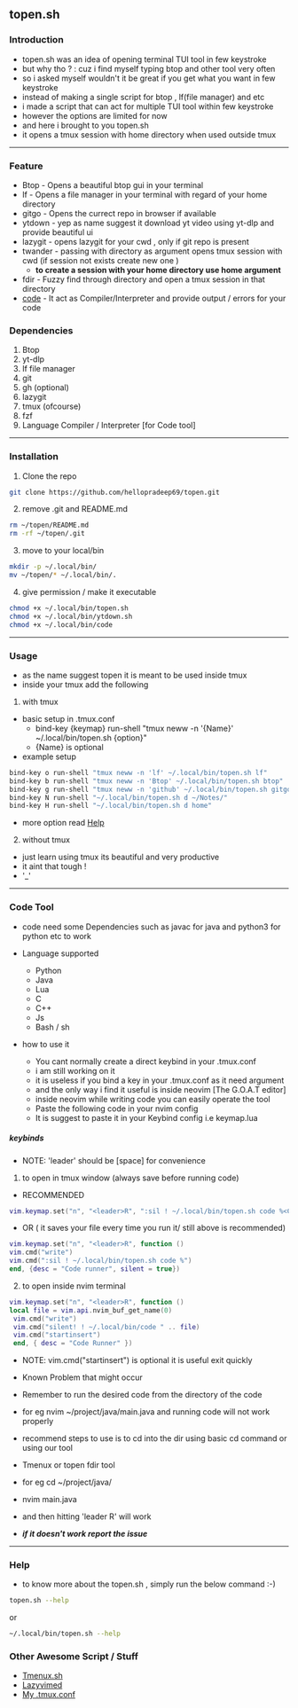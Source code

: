 ## topen.sh

### Introduction

- topen.sh was an idea of opening terminal TUI tool in few keystroke
- but why tho ? : cuz i find myself typing btop and other tool very often
- so i asked myself wouldn't it be great if you get what you want in few keystroke
- instead of making a single script for btop , lf(file manager) and etc
- i made a script that can act for multiple TUI tool within few keystroke
- however the options are limited for now
- and here i brought to you topen.sh
- it opens a tmux session with home directory when used outside tmux

---

### Feature

- Btop - Opens a beautiful btop gui in your terminal
- lf - Opens a file manager in your terminal with regard of your home directory
- gitgo - Opens the currect repo in browser if available
- ytdown - yep as name suggest it download yt video using yt-dlp and provide beautiful ui
- lazygit - opens lazygit for your cwd , only if git repo is present
- twander - passing with directory as argument opens tmux session with cwd
  (if session not exists create new one )
  - **to create a session with your home directory use home argument**
- fdir - Fuzzy find through directory and open a tmux session in that directory
- [code](https://github.com/hellopradeep69/topen?tab=readme-ov-file#code-tool) - It act as Compiler/Interpreter and provide output / errors for your code

### Dependencies

1. Btop
2. yt-dlp
3. lf file manager
4. git
5. gh (optional)
6. lazygit
7. tmux (ofcourse)
8. fzf
9. Language Compiler / Interpreter [for Code tool]

---

### Installation

1. Clone the repo

```bash
git clone https://github.com/hellopradeep69/topen.git
```

2. remove .git and README.md

```bash
rm ~/topen/README.md
rm -rf ~/topen/.git
```

3. move to your local/bin

```bash
mkdir -p ~/.local/bin/
mv ~/topen/* ~/.local/bin/.
```

4. give permission / make it executable

```bash
chmod +x ~/.local/bin/topen.sh
chmod +x ~/.local/bin/ytdown.sh
chmod +x ~/.local/bin/code
```

---

### Usage

- as the name suggest topen it is meant to be used inside tmux
- inside your tmux add the following

1. with tmux

- basic setup in .tmux.conf
  - bind-key {keymap} run-shell "tmux neww -n '{Name}' ~/.local/bin/topen.sh {option}"
  - {Name} is optional
- example setup

```bash
bind-key o run-shell "tmux neww -n 'lf' ~/.local/bin/topen.sh lf"
bind-key b run-shell "tmux neww -n 'Btop' ~/.local/bin/topen.sh btop"
bind-key g run-shell "tmux neww -n 'github' ~/.local/bin/topen.sh gitgo"
bind-key N run-shell "~/.local/bin/topen.sh d ~/Notes/"
bind-key H run-shell "~/.local/bin/topen.sh d home"
```

- more option read [Help](https://github.com/hellopradeep69/topen?tab=readme-ov-file#help)

2. without tmux

- just learn using tmux its beautiful and very productive
- it aint that tough !
- '\_'

---

### Code Tool

- code need some Dependencies such as javac for java and python3 for python etc to work

- Language supported
  - Python
  - Java
  - Lua
  - C
  - C++
  - Js
  - Bash / sh

- how to use it
  - You cant normally create a direct keybind in your .tmux.conf
  - i am still working on it
  - it is useless if you bind a key in your .tmux.conf as it need argument
  - and the only way i find it useful is inside neovim [The G.O.A.T editor]
  - inside neovim while writing code you can easily operate the tool
  - Paste the following code in your nvim config
  - It is suggest to paste it in your Keybind config i.e keymap.lua

##### keybinds

- NOTE: 'leader' should be [space] for convenience

1. to open in tmux window (always save before running code)

- RECOMMENDED

```lua
vim.keymap.set("n", "<leader>R", ":sil ! ~/.local/bin/topen.sh code %<CR>", {desc = "Code runner", silent = true})
```

- OR ( it saves your file every time you run it/ still above is recommended)

```lua
vim.keymap.set("n", "<leader>R", function ()
vim.cmd("write")
vim.cmd(":sil ! ~/.local/bin/topen.sh code %")
end, {desc = "Code runner", silent = true})
```

2. to open inside nvim terminal

```lua
vim.keymap.set("n", "<leader>R", function ()
local file = vim.api.nvim_buf_get_name(0)
 vim.cmd("write")
 vim.cmd("silent! ! ~/.local/bin/code " .. file)
 vim.cmd("startinsert")
 end, { desc = "Code Runner" })
```

- NOTE: vim.cmd("startinsert") is optional it is useful exit quickly

- Known Problem that might occur

- Remember to run the desired code from the directory of the code
- for eg nvim ~/project/java/main.java and running code will not work properly

- recommend steps to use is to cd into the dir using basic cd command or using our tool
- Tmenux or topen fdir tool
- for eg cd ~/project/java/
- nvim main.java
- and then hitting 'leader R' will work
- **_if it doesn't work report the issue_**

---

### Help

- to know more about the topen.sh , simply run the below command :-)

```bash
topen.sh --help
```

or

```bash
~/.local/bin/topen.sh --help
```

### Other Awesome Script / Stuff

- [Tmenux.sh](https://github.com/hellopradeep69/Tmenux.git)
- [Lazyvimed](https://github.com/hellopradeep69/Lazyvimed.git)
- [My .tmux.conf](https://github.com/hellopradeep69/tmux.git)
